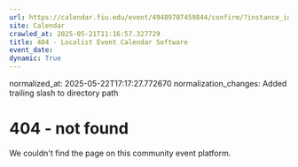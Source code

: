```yaml
---
url: https://calendar.fiu.edu/event/49489707459844/confirm/?instance_id=49489707487506&return=https%3A%2F%2Fcalendar.fiu.edu%2Fcalendar%3Fevent_types%255B%255D%3D121722
site: Calendar
crawled_at: 2025-05-21T11:16:57.327729
title: 404 - Localist Event Calendar Software
event_date: 
dynamic: True
---
```

normalized_at: 2025-05-22T17:17:27.772670
normalization_changes: Added trailing slash to directory path

# 404 - not found
We couldn't find the page on this community event platform.
